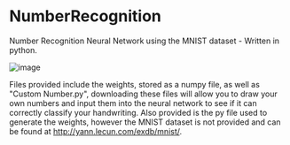 # NumberRecognition
Number Recognition Neural Network using the MNIST dataset - Written in python.

![image](https://user-images.githubusercontent.com/90630353/137974962-ff3a8be5-f710-45ba-9695-3adf1e573768.png)

Files provided include the weights, stored as a numpy file, as well as "Custom Number.py", downloading these files will allow you to draw your own numbers and input them into the neural network to see if it can correctly classify your handwriting.
Also provided is the py file used to generate the weights, however the MNIST dataset is not provided and can be found at http://yann.lecun.com/exdb/mnist/.
